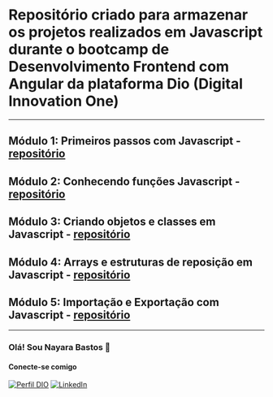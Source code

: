 # Repositório criado para armazenar os projetos realizados em Javascript durante o bootcamp de **Desenvolvimento Frontend com Angular** da plataforma Dio (Digital Innovation One)
---------------
## Módulo 1: Primeiros passos com Javascript - [repositório](https://github.com/nayarabr/javascript/tree/main/primeiros-passos)

## Módulo 2: Conhecendo funções Javascript - [repositório](https://github.com/nayarabr/javascript/tree/main/funcoes)

## Módulo 3: Criando objetos e classes em Javascript - [repositório](https://github.com/nayarabr/javascript/tree/main/objetos-classes)

## Módulo 4: Arrays e estruturas de reposição em Javascript - [repositório](https://github.com/nayarabr/javascript/tree/main/arrays-estruturas-repeticao)

## Módulo 5: Importação e Exportação com Javascript - [repositório](https://github.com/nayarabr/javascript/tree/main/importacao)

---------------
### Olá! Sou Nayara Bastos 💜
#### Conecte-se comigo
[![Perfil DIO](https://img.shields.io/badge/-Meu%20Perfil%20na%20DIO-886CE4?style=for-the-badge)](https://web.dio.me/users/nayarabr1992)
[![LinkedIn](https://img.shields.io/badge/LinkedIn-0077B5?style=for-the-badge&logo=linkedin&logoColor=white)](https://www.linkedin.com/in/nayara-bastos/)
